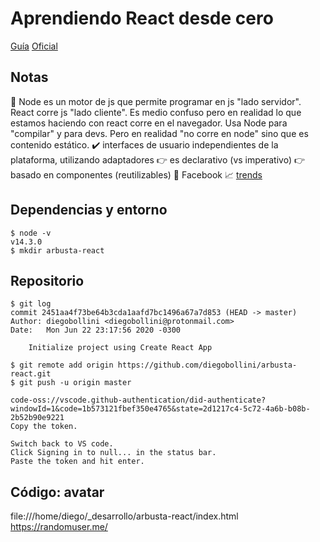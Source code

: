 # Aprendiendo React desde cero
[Guía](https://www.youtube.com/watch?v=T_j60n1zgu0&feature=youtu.be)
[Oficial](https://es.reactjs.org/)

## Notas
🤔 Node es un motor de js que permite programar en js "lado servidor". React corre js "lado cliente". Es medio confuso pero en realidad lo que  estamos haciendo con react corre en el navegador. Usa Node para "compilar" y para devs. Pero en realidad "no corre en node" sino que es contenido estático.
✔️ interfaces de usuario independientes de la plataforma, utilizando adaptadores
👉 es declarativo (vs imperativo)
👉 basado en componentes (reutilizables)
👻 Facebook
📈 [trends](https://www.npmtrends.com/angular-vs-react-vs-vue)

## Dependencias y entorno
```
$ node -v
v14.3.0
$ mkdir arbusta-react
```

## Repositorio
```
$ git log
commit 2451aa4f73be64b3cda1aafd7bc1496a67a7d853 (HEAD -> master)
Author: diegobollini <diegobollini@protonmail.com>
Date:   Mon Jun 22 23:17:56 2020 -0300

    Initialize project using Create React App

$ git remote add origin https://github.com/diegobollini/arbusta-react.git
$ git push -u origin master
```

```
code-oss://vscode.github-authentication/did-authenticate?windowId=1&code=1b573121fbef350e4765&state=2d1217c4-5c72-4a6b-b08b-2b52b90e9221
Copy the token.

Switch back to VS code.
Click Signing in to null... in the status bar.
Paste the token and hit enter.
```

## Código: avatar
file:///home/diego/_desarrollo/arbusta-react/index.html
https://randomuser.me/



